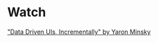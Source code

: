 # Watch

["Data Driven UIs, Incrementally" by Yaron Minsky](https://www.youtube.com/watch?v=R3xX37RGJKE&feature=emb_logo)

